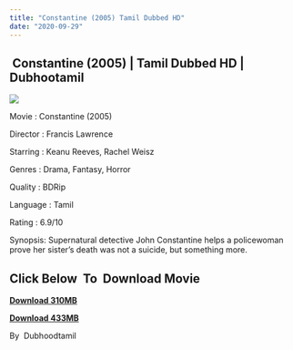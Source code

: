 ```yaml
---
title: "Constantine (2005) Tamil Dubbed HD"
date: "2020-09-29"
---
```


##  Constantine (2005) | Tamil Dubbed HD | Dubhootamil

[![](https://1.bp.blogspot.com/-oOBIluYrxco/X3LZd_sRbXI/AAAAAAAACjU/vtyZ-yVuOGgVLOCpDo5SH0y6sFiVKrFJwCNcBGAsYHQ/w341-h512/c218ac2fcbe89daae117229ce6ff8cf9.jpg)](https://1.bp.blogspot.com/-oOBIluYrxco/X3LZd_sRbXI/AAAAAAAACjU/vtyZ-yVuOGgVLOCpDo5SH0y6sFiVKrFJwCNcBGAsYHQ/s1500/c218ac2fcbe89daae117229ce6ff8cf9.jpg)

Movie : Constantine (2005) 

Director : Francis Lawrence 

Starring : Keanu Reeves, Rachel Weisz 

Genres : Drama, Fantasy, Horror 

Quality : BDRip 

Language : Tamil 

Rating : 6.9/10

Synopsis: Supernatural detective John Constantine helps a policewoman prove her sister’s death was not a suicide, but something more.

## **Click Below  To  Download Movie**

**[Download 310MB](https://oncehelp.com/constantine)**

**[Download 433MB](https://oncehelp.com/constantine-1)**

By  Dubhoodtamil
